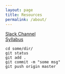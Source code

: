 ```yaml
---
layout: page
title: Resources
permalink: /about/
---
```




[Slack Channel](http://core-interaction-sp.slack.com)  
[Syllabus](http://files.bryantwells.com/core-interaction_syllabus.pdf)



~~~  
cd some/dir/
git status  
git add .  
git commit -m "some msg"  
git push origin master  
~~~  
